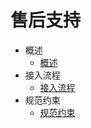 # 售后支持
* 概述
   * [概述](gai_shu.md)
* 接入流程
   * [接入流程](jie_ru_liu_cheng.md)
* 规范约束
   * [规范约束](gui_fan_yue_shu.md)

